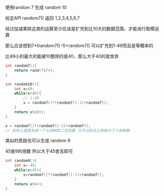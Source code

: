 使用random 7 生成 random 10



给定API random7() 返回 1,2,3,4,5,6,7

经过加减乘除这类的运算至少应该是扩充到比10大的数据范围，才能进行取模运算

那么应该想到7*(random7()-1)+random7() 可以扩充到1-49而且是等概率的

比49小的最大的能被10整除的是40，那么大于40的就舍弃



```c++
int random7(){
    return rand()%7+1;
}

int random10(){
    int x=49;
    while(x>40){
      	// 1-49
        x = random7()*(random7()-1)+random7();
    }
    return x%10+1;
}
```



```c++
x = random7()*(random7()-1)+random7();
// 实际上就是生成一个七进制的二位的数 只不过形式上转换为了十进制数
```





类似的思路也可以生成 random 9

45是9的倍数 所以大于45舍去即可

```c++
int random9(){
    int x= 49;
    while(x>45){
        x=random7()*(random7()-1)+random7();
    }
    return x%9+1;
}
```

